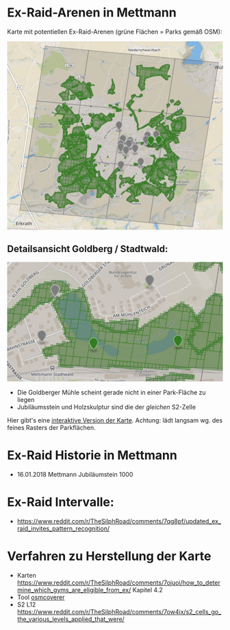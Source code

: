 # Ex-Raid-Arenen in Mettmann

Karte mit potentiellen Ex-Raid-Arenen (grüne Flächen = Parks gemäß OSM):

![Mettmann Übersicht](me_overview.png)

## Detailsansicht Goldberg / Stadtwald:

![Mettmann Goldberg](me_goldberg.png)

- Die Goldberger Mühle scheint gerade nicht in einer Park-Fläche zu liegen
- Jubiläumsstein und Holzskulptur sind die der *gleichen* S2-Zelle

Hier gibt's eine [interaktive Version der Karte](http://bl.ocks.org/d/7f23238679709016bf8236eae521276d). Achtung: lädt langsam wg. des feines Rasters der Parkflächen.

# Ex-Raid Historie in Mettmann
- 16.01.2018 Mettmann  Jubiläumstein 1000

# Ex-Raid Intervalle:
- https://www.reddit.com/r/TheSilphRoad/comments/7qg8pf/updated_ex_raid_invites_pattern_recognition/

# Verfahren zu Herstellung der Karte
- Karten
https://www.reddit.com/r/TheSilphRoad/comments/7ojuoi/how_to_determine_which_gyms_are_eligible_from_ex/ Kapitel 4.2
- Tool [osmcoverer](https://github.com/MzHub/osmcoverer)
- S2 L12
 https://www.reddit.com/r/TheSilphRoad/comments/7ow4ix/s2_cells_go_the_various_levels_applied_that_were/
